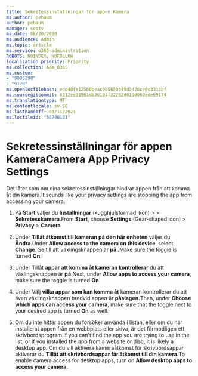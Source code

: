 ```yaml
---
title: Sekretessinställningar för appen Kamera
ms.author: pebaum
author: pebaum
manager: scotv
ms.date: 08/20/2020
ms.audience: Admin
ms.topic: article
ms.service: o365-administration
ROBOTS: NOINDEX, NOFOLLOW
localization_priority: Priority
ms.collection: Adm_O365
ms.custom:
- "9005290"
- "9120"
ms.openlocfilehash: edd40fe12560beac0b5650349d3426ce0c3313bf
ms.sourcegitcommit: 6312ee31561db36104f32282d019d069ede69174
ms.translationtype: MT
ms.contentlocale: sv-SE
ms.lasthandoff: 03/11/2021
ms.locfileid: "50748181"
---
```

# <a name="camera-app-privacy-settings"></a><span data-ttu-id="4889e-102">Sekretessinställningar för appen Kamera</span><span class="sxs-lookup"><span data-stu-id="4889e-102">Camera App Privacy Settings</span></span>

<span data-ttu-id="4889e-103">Det låter som om dina sekretessinställningar hindrar appen från att komma åt din kamera.</span><span class="sxs-lookup"><span data-stu-id="4889e-103">It sounds like your privacy settings are stopping the app from accessing your camera.</span></span>

1.  <span data-ttu-id="4889e-104">På **Start** väljer du **Inställningar** (kugghjulsformad ikon) >   >  **Sekretesskamera**.</span><span class="sxs-lookup"><span data-stu-id="4889e-104">From **Start**, choose **Settings** (Gear-shaped icon) > **Privacy** > **Camera**.</span></span>

2.  <span data-ttu-id="4889e-105">Under **Tillåt åtkomst till kameran på den här enheten** väljer du **Ändra**.</span><span class="sxs-lookup"><span data-stu-id="4889e-105">Under **Allow access to the camera on this device**, select **Change**.</span></span> <span data-ttu-id="4889e-106">Se till att växlingsknappen är **på .**</span><span class="sxs-lookup"><span data-stu-id="4889e-106">Make sure the toggle is turned **On**.</span></span>

3.  <span data-ttu-id="4889e-107">Under Tillåt **appar att komma åt kameran kontrollerar** du att växlingsknappen är **på**.</span><span class="sxs-lookup"><span data-stu-id="4889e-107">Next, under **Allow apps to access your camera**, make sure the toggle is turned **On**.</span></span>

4.  <span data-ttu-id="4889e-108">Under Välj **vilka appar som kan komma åt** kameran kontrollerar du att även växlingsknappen bredvid appen är **påslagen.**</span><span class="sxs-lookup"><span data-stu-id="4889e-108">Then, under **Choose which apps can access your camera**, make sure that the toggle next to your desired app is turned **On** as well.</span></span>

5.  <span data-ttu-id="4889e-109">Om du inte hittar appen du försöker använda i listan, eller om du har installerat appen från en webbplats eller skiva, är det förmodligen ett skrivbordsprogram.</span><span class="sxs-lookup"><span data-stu-id="4889e-109">If you can't find the app you are trying to use in the list, or if you installed the app from a website or disc, it is likely a desktop app.</span></span> <span data-ttu-id="4889e-110">Om du vill aktivera kameraåtkomst för skrivbordsappar aktiverar du **Tillåt att skrivbordsappar får åtkomst till din kamera.**</span><span class="sxs-lookup"><span data-stu-id="4889e-110">To enable camera access for desktop apps, turn on **Allow desktop apps to access your camera**.</span></span>